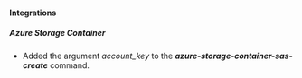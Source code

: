 
#### Integrations

##### Azure Storage Container

- Added the argument *account_key* to the ***azure-storage-container-sas-create*** command.
